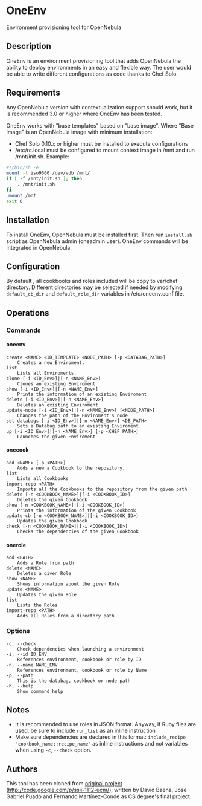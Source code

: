 # OneEnv #
Environment provisioning tool for OpenNebula

## Description ##
OneEnv is an environment provisioning tool that adds OpenNebula the ability to deploy environments in an easy and flexible way. The user would be able to write different configurations as code thanks to Chef Solo.

## Requirements ##
Any OpenNebula version with contextualization support should work, but it is recommended 3.0 or higher where OneEnv has been tested.

OneEnv works with "base templates" based on "base image". Where "Base Image" is an OpenNebula image with minimum installation:
* Chef Solo 0.10.x or higher must be installed to execute configurations
* /etc/rc.local must be configured to mount context image in /mnt and run /mnt/init.sh. Example:

```sh
#!/bin/sh -e
mount -t iso9660 /dev/vdb /mnt/
if [ -f /mnt/init.sh ]; then
	. /mnt/init.sh
fi
umount /mnt
exit 0
```

## Installation ##
To install OneEnv, OpenNebula must be installed first. Then run `install.sh` script as OpenNebula admin (oneadmin user). OneEnv commands will be integrated in OpenNebula.
	
## Configuration ##
By default , all cookbooks and roles included will be copy to var/chef directory. Different directories may be selected if needed by modifying `default_cb_dir` and `default_role_dir` variables in /etc/oneenv.conf file.
	
## Operations ##

### Commands ###
#### oneenv ####
	
	create <NAME> <ID_TEMPLATE> <NODE_PATH> [-p <DATABAG_PATH>]
		Creates a new Enviroment.
	list
		Lists all Enviroments.
	clone [-i <ID_Env>]|[-n <NAME_Env>]
		Clones an existing Enviroment
	show [-i <ID_Env>]|[-n <NAME_Env>]
		Prints the information of an existing Enviroment
	delete [-i <ID_Env>]|[-n <NAME_Env>]
		Deletes an existing Enviroment
	update-node [-i <ID_Env>]|[-n <NAME_Env>] [<NODE_PATH>]
		Changes the path of the Enviroment's node
	set-databags [-i <ID_Env>]|[-n <NAME_Env>] <DB_PATH>
		Sets a Databag path to an existing Enviroment
	up [-i <ID_Env>]|[-n <NAME_Env>] [-p <CHEF_PATH>]
		Launches the given Enviroment
			
#### onecook ####

	add <NAME> [-p <PATH>]
		Adds a new a Cookbook to the repository.
	list
		Lists all Cookbooks
	import-repo <PATH>
		Imports all the Cookbooks to the repository from the given path
	delete [-n <COOKBOOK_NAME>]|[-i <COOKBOOK_ID>]
		Deletes the given Cookbook
	show [-n <COOKBOOK_NAME>]|[-i <COOKBOOK_ID>]
		Prints the information of the given Cookbook
	update-cb [-n <COOKBOOK_NAME>]|[-i <COOKBOOK_ID>]
		Updates the given Cookbook
	check [-n <COOKBOOK_NAME>]|[-i <COOKBOOK_ID>]
		Checks the dependencies of the given Cookbook
			
#### onerole ####
	
	add <PATH>
		Adds a Role from path
	delete <NAME>
		Deletes a given Role
	show <NAME>
		Shows information about the given Role
	update <NAME>
		Updates the given Role
	list
		Lists the Roles	
	import-repo <PATH>
		Adds all Roles from a directory path
			
			
### Options ###
		
	-c, --check
		Check dependencies when launching a environment
	-i, --id ID_ENV
		References environment, cookbook or role by ID
	-n, --name NAME_ENV
		References environment, cookbook or role by Name
	-p, --path
		This is the databag, cookbook or node path	
	-h, --help
		Show command help

## Notes ##
* It is recommended to use roles in JSON format. Anyway, if Ruby files are used, be sure to include `run_list` as an inline instruction
* Make sure dependencies are declared in this format: `include_recipe "cookbook_name::recipe_name"` as inline instructions and not variables when using `-c`, `--check` option.

## Authors ##
This tool has been cloned from [original project](http://code.google.com/p/ssii-1112-ucm/) (http://code.google.com/p/ssii-1112-ucm/), written by David Baena, José Gabriel Puado and Fernando Martínez-Conde as CS degree's final project.

